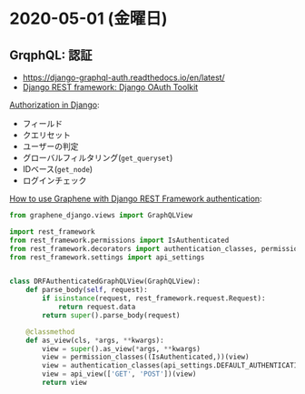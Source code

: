 # 2020-05-01 (金曜日)

## GrqphQL: 認証

- https://django-graphql-auth.readthedocs.io/en/latest/
- [Django REST framework: Django OAuth Toolkit](https://www.django-rest-framework.org/api-guide/authentication/#django-oauth-toolkit)

[Authorization in Django](https://docs.graphene-python.org/projects/django/en/latest/authorization/):

- フィールド
- クエリセット
- ユーザーの判定
- グローバルフィルタリング(`get_queryset`)
- IDベース(`get_node`)
- ログインチェック


[How to use Graphene with Django REST Framework authentication](https://github.com/graphql-python/graphene/issues/249):

~~~py
from graphene_django.views import GraphQLView

import rest_framework
from rest_framework.permissions import IsAuthenticated
from rest_framework.decorators import authentication_classes, permission_classes, api_view
from rest_framework.settings import api_settings


class DRFAuthenticatedGraphQLView(GraphQLView):
    def parse_body(self, request):
        if isinstance(request, rest_framework.request.Request):
            return request.data
        return super().parse_body(request)

    @classmethod
    def as_view(cls, *args, **kwargs):
        view = super().as_view(*args, **kwargs)
        view = permission_classes((IsAuthenticated,))(view)
        view = authentication_classes(api_settings.DEFAULT_AUTHENTICATION_CLASSES)(view)
        view = api_view(['GET', 'POST'])(view)
        return view
~~~
